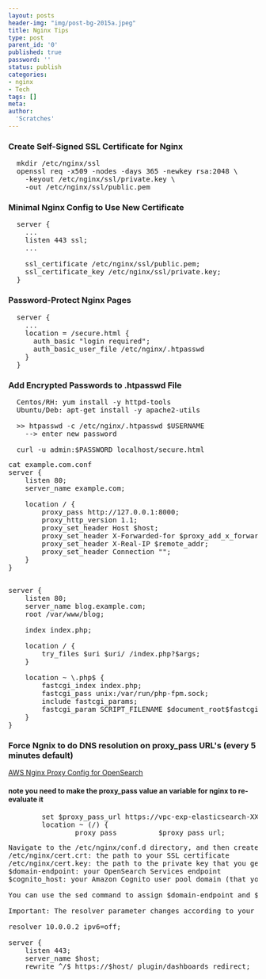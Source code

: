 ```yaml
---
layout: posts
header-img: "img/post-bg-2015a.jpeg"
title: Nginx Tips
type: post
parent_id: '0'
published: true
password: ''
status: publish
categories:
- nginx
- Tech
tags: []
meta:
author:
  'Scratches'
---
```

### Create Self-Signed SSL Certificate for Nginx
<pre>
  mkdir /etc/nginx/ssl
  openssl req -x509 -nodes -days 365 -newkey rsa:2048 \
    -keyout /etc/nginx/ssl/private.key \
    -out /etc/nginx/ssl/public.pem
</pre>

### Minimal Nginx Config to Use New Certificate
<pre>
  server {
    ...
    listen 443 ssl;
    ...

    ssl_certificate /etc/nginx/ssl/public.pem;
    ssl_certificate_key /etc/nginx/ssl/private.key;
  }
</pre>
### Password-Protect Nginx Pages
<pre>
  server {
    ...
    location = /secure.html {
      auth_basic "login required";
      auth_basic_user_file /etc/nginx/.htpasswd
    }
  }
</pre>
### Add Encrypted Passwords to .htpasswd File
<pre>
  Centos/RH: yum install -y httpd-tools
  Ubuntu/Deb: apt-get install -y apache2-utils

  >> htpasswd -c /etc/nginx/.htpasswd $USERNAME
    --> enter new password

  curl -u admin:$PASSWORD localhost/secure.html 
</pre>
<pre>
cat example.com.conf 
server {
	listen 80;
	server_name example.com;

	location / {
		proxy_pass http://127.0.0.1:8000;
		proxy_http_version 1.1;
		proxy_set_header Host $host;
		proxy_set_header X-Forwarded-for $proxy_add_x_forwarded_for;
		proxy_set_header X-Real-IP $remote_addr;
		proxy_set_header Connection "";
	}
}

</pre>
<pre>
server {
	listen 80;
	server_name blog.example.com;
	root /var/www/blog;

	index index.php;

	location / {
		try_files $uri $uri/ /index.php?$args;
	}

	location ~ \.php$ {
		fastcgi_index index.php;
		fastcgi_pass unix:/var/run/php-fpm.sock;
		include fastcgi_params;
		fastcgi_param SCRIPT_FILENAME $document_root$fastcgi_script_name;
	}
}
</pre>

### Force Ngnix to do DNS resolution on proxy_pass URL's (every 5 minutes default)
[AWS Nginx Proxy Config for OpenSearch](https://aws.amazon.com/premiumsupport/knowledge-center/opensearch-outside-vpc-nginx/)
#### note you need to make the proxy_pass value an variable for nginx to re-evaluate it
<pre>        set $proxy_pass_url https://vpc-exp-elasticsearch-XXXXX.us-east-1.es.amazonaws.com;
        location ~ (/) {
                proxy_pass          $proxy_pass_url;
</pre>
<pre>
Navigate to the /etc/nginx/conf.d directory, and then create a file called default.conf. Modify the file with the following values:
/etc/nginx/cert.crt: the path to your SSL certificate
/etc/nginx/cert.key: the path to the private key that you generated for the SSL certificate
$domain-endpoint: your OpenSearch Services endpoint
$cognito_host: your Amazon Cognito user pool domain (that you configured in Step 2)

You can use the sed command to assign $domain-endpoint and $cognito_host as variables, instead of replacing them directly in the default.conf file. Also, make sure to use HTTPS, or you might encounter an error.

Important: The resolver parameter changes according to your VPC settings. The DNS resolver is located at your primary CIDR block's base IP plus two. For example, if you create a VPC with CIDR block 10.0.0.0/24, then your DNS resolver is located at 10.0.0.2.

resolver 10.0.0.2 ipv6=off;

server {
    listen 443;
    server_name $host;
    rewrite ^/$ https://$host/_plugin/dashboards redirect;
</pre>